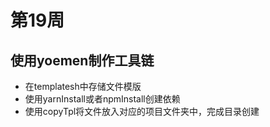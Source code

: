 # 第19周  
## 使用yoemen制作工具链
+ 在templatesh中存储文件模版
+ 使用yarnInstall或者npmInstall创建依赖
+ 使用copyTpl将文件放入对应的项目文件夹中，完成目录创建